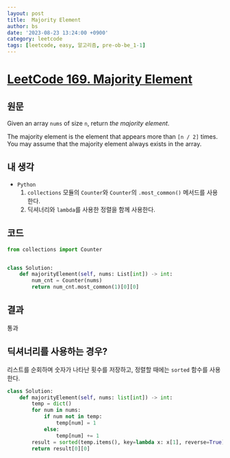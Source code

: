 ```yaml
---
layout: post
title:  Majority Element
author: bs
date: '2023-08-23 13:24:00 +0900'
category: leetcode
tags: [leetcode, easy, 알고리즘, pre-ob-be_1-1]
---
```


# [LeetCode 169. Majority Element](https://leetcode.com/problems/majority-element/)

## 원문
Given an array `nums` of size `n`, return *the majority element*.

The majority element is the element that appears more than `[n / 2]` times. You may assume that the majority element always exists in the array.

## 내 생각
- `Python`
  1. `collections` 모듈의 `Counter`와 `Counter`의 `.most_common()` 메서드를 사용한다.
  2. 딕셔너리와 `lambda`를 사용한 정렬을 함께 사용한다.

## 코드
```python
from collections import Counter


class Solution:
    def majorityElement(self, nums: List[int]) -> int:
        num_cnt = Counter(nums)
        return num_cnt.most_common(1)[0][0]
```

## 결과
통과

## 딕셔너리를 사용하는 경우?
리스트를 순회하며 숫자가 나타난 횟수를 저장하고, 정렬할 때에는 `sorted` 함수를 사용한다.

```python
class Solution:
    def majorityElement(self, nums: list[int]) -> int:
        temp = dict()
        for num in nums:
            if num not in temp:
                temp[num] = 1
            else:
                temp[num] += 1
        result = sorted(temp.items(), key=lambda x: x[1], reverse=True)
        return result[0][0]
```